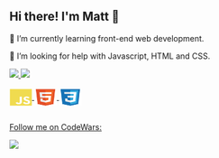 ## <b>Hi there! I'm Matt</b> 👊

 <p>🌱 I’m currently learning front-end web development.</p>
 <p>🤔 I’m looking for help with Javascript, HTML and CSS.</p>

<div align="left">
  <a href="https://github.com/matheusnogueiramat">
  <img height="130em" src="https://github-readme-stats.vercel.app/api?username=matheusnogueiramat&show_icons=true&theme=graywhite&include_all_commits=true&count_private=true"/>
  <img height="130em" src="https://github-readme-stats.vercel.app/api/top-langs/?username=matheusnogueiramat&layout=compact&langs_count=7&theme=graywhite"/>
</div>

<div style="display: inline_block"><br>
  <img align="center" alt="Rafa-Js" height="30" width="40" src="https://raw.githubusercontent.com/devicons/devicon/master/icons/javascript/javascript-plain.svg">
  <img align="center" alt="Rafa-HTML" height="30" width="40" src="https://raw.githubusercontent.com/devicons/devicon/master/icons/html5/html5-original.svg">
  <img align="center" alt="Rafa-CSS" height="30" width="40" src="https://raw.githubusercontent.com/devicons/devicon/master/icons/css3/css3-original.svg">
</div>

## 

Follow me on CodeWars:

 <div style="text-align: left">
    <a href="https://www.codewars.com/users/mnafrps"><img src="https://www.codewars.com/users/mnafrps/badges/small"></a>
 </div>
